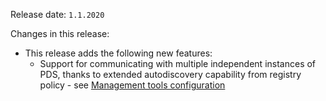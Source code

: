 Release date: `1.1.2020`

Changes in this release:

* This release adds the following new features:
  * Support for communicating with multiple independent instances of PDS, thanks to extended autodiscovery capability from registry policy - see [Management tools configuration](~/articles/Specification/Management-Tools/Configuration.md)

